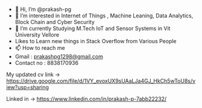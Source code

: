 - 👋 Hi, I’m @prakash-pg
- 👀 I’m interested in Internet of Things , Machine Leaning, Data Analytics, Block Chain and Cyber Security 
- 🌱 I’m currently Studying M.Tech IoT and Sensor Systems in Vit University Vellore
- Likes to Learn new things in Stack Overflow from Various People
- 📫 How to reach me 
- Gmail : prakashpg1298@gmail.com
- Contact no : 8838170936

My updated cv link -> https://drive.google.com/file/d/1VY_evoxUX9sUAaLJa4GJ_HkCh5wToU8s/view?usp=sharing

Linked in -> https://www.linkedin.com/in/prakash-p-7abb22232/
<!---
prakash-pg/prakash-pg is a ✨ special ✨ repository because its `README.md` (this file) appears on your GitHub profile.
You can click the Preview link to take a look at your changes.
--->

